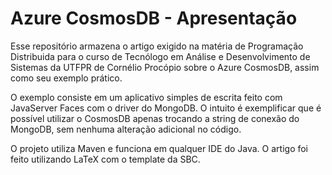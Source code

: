 # Azure CosmosDB - Apresentação

Esse repositório armazena o artigo exigido na matéria de Programação Distribuida para o curso de Tecnólogo em Análise 
e Desenvolvimento de Sistemas da UTFPR de Cornélio Procópio sobre o Azure CosmosDB, assim como seu exemplo prático.

O exemplo consiste em um aplicativo simples de escrita feito com JavaServer Faces com o driver do MongoDB. O intuito é
exemplificar que é possível utilizar o CosmosDB apenas trocando a string de conexão do MongoDB, sem nenhuma alteração adicional no código.

O projeto utiliza Maven e funciona em qualquer IDE do Java. O artigo foi feito utilizando LaTeX com o template da SBC.

